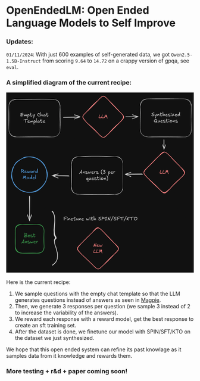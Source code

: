 # OpenEndedLM: Open Ended Language Models to Self Improve

### Updates:
`01/11/2024`: With just 600 examples of self-generated data, we got `Qwen2.5-1.5B-Instruct` from scoring `9.64` to `14.72` on a crappy version of gpqa, see `eval`.

### A simplified diagram of the current recipe:
![recipe](recipe.png)

Here is the current recipe:
1. We sample questions with the empty chat template so that the LLM generates questions instead of answers as seen in [Magpie](https://arxiv.org/abs/2406.08464).
2. Then, we generate 3 responses per question (we sample 3 instead of 2 to increase the variability of the answers).
3. We reward each response with a reward model, get the best response to create an sft training set.
4. After the dataset is done, we finetune our model with SPIN/SFT/KTO on the dataset we just synthesized.


We hope that this open ended system can refine its past knowlage as it samples data from it knowledge and rewards them.

### More testing + r&d + paper coming soon!